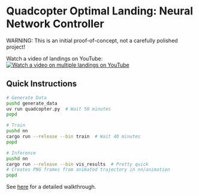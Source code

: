 # Quadcopter Optimal Landing: Neural Network Controller

WARNING: This is an initial proof-of-concept, not a carefully polished 
project!

Watch a video of landings on YouTube:
[![Watch a video on multiple landings on YouTube](https://img.youtube.com/vi/q3VXqRNPi9Q/0.jpg)](https://www.youtube.com/watch?v=q3VXqRNPi9Q)

## Quick Instructions

```bash
# Generate Data
pushd generate_data
uv run quadcopter.py  # Wait 50 minutes
popd

# Train
pushd nn
cargo run --release --bin train  # Wait 40 minutes
popd

# Inference
pushd nn
cargo run --release --bin vis_results  # Pretty quick
# Creates PNG frames from animated trajectory in nn/animation
popd
```

See [here](walkthrough.md) for a detailed walkthrough.

